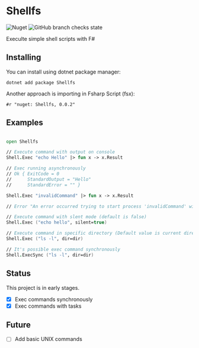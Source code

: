 # Shellfs

![Nuget](https://img.shields.io/nuget/v/Shellfs?style=flat-square)
![GitHub branch checks state](https://img.shields.io/github/checks-status/joshuapassos/Shellfs/main?style=flat-square)

Execulte simple shell scripts with F#

## Installing

You can install using dotnet package manager:

```
dotnet add package Shellfs
```

Another approach is importing in Fsharp Script (fsx):

```
#r "nuget: Shellfs, 0.0.2"
```

## Examples

```fsharp

open Shellfs

// Execute command with output on console
Shell.Exec "echo Hello" |> fun x -> x.Result

// Exec running asynchronously
// Ok { ExitCode = 0
//      StandardOutput = "Hello"
//      StandardError = "" }

Shell.Exec "invalidCommand" |> fun x -> x.Result

// Error "An error occurred trying to start process 'invalidCommand' with working directory"

// Execute command with slent mode (default is false)
Shell.Exec ("echo hello", silent=true)

// Execute command in specific directory (Default value is current directory)
Shell.Exec ("ls -l", dir=dir)

// It's possible exec command synchronously
Shell.ExecSync ("ls -l", dir=dir)

```

## Status
This project is in early stages.
- [x] Exec commands synchronously
- [x] Exec commands with tasks

## Future
- [ ] Add basic UNIX commands


